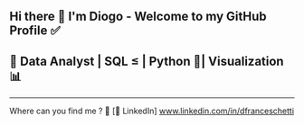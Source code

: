 ## Hi there 👋 I'm Diogo - Welcome to my GitHub Profile ✅



  ## 🚀 Data Analyst | SQL ≤ | Python 🐍| Visualization 📊

  ---------------------------------------------------------

  Where can you find me ? 🤔
  [🔗 LinkedIn] www.linkedin.com/in/dfranceschetti
<!--
**DiogoFranceschetti/DiogoFranceschetti** is a ✨ _special_ ✨ repository because its `README.md` (this file) appears on your GitHub profile.

- 🌱 I’m currently improving my SQL and Python codes! 🐍
- 👯 I’m looking to collaborate on ...
- 🤔 I’m looking for help with ...
- 💬 Ask me about ...
- 📫 How to reach me: ...
- 😄 Pronouns: ...
- ⚡ Fun fact: ...
-->
